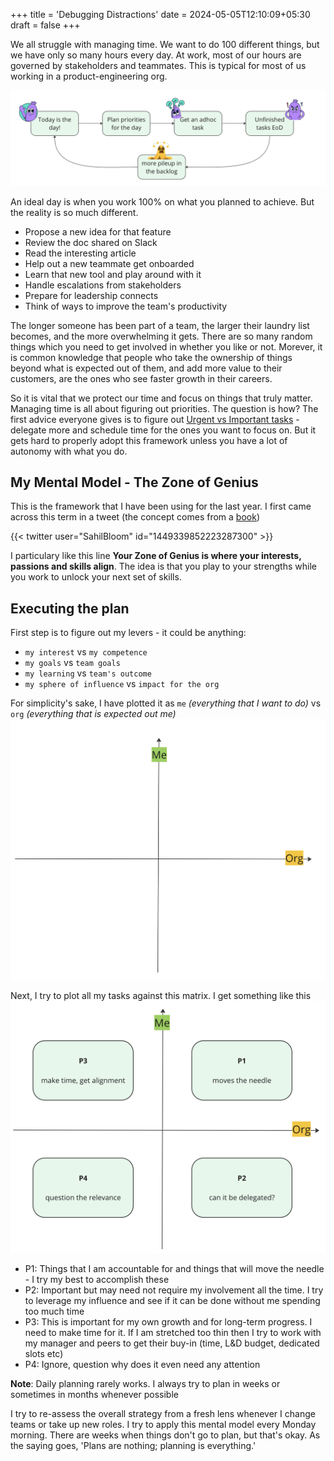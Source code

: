 +++
title = 'Debugging Distractions'
date = 2024-05-05T12:10:09+05:30
draft = false
+++

We all struggle with managing time. We want to do 100 different things, but we have only so many hours every day. At work, most of our hours are governed by stakeholders and teammates. This is typical for most of us working in a product-engineering org.

![everyday](adhoc-day.png)

An ideal day is when you work 100% on what you planned to achieve. But the reality is so much different.
- Propose a new idea for that feature
- Review the doc shared on Slack
- Read the interesting article
- Help out a new teammate get onboarded
- Learn that new tool and play around with it
- Handle escalations from stakeholders
- Prepare for leadership connects
- Think of ways to improve the team's productivity

The longer someone has been part of a team, the larger their laundry list becomes, and the more overwhelming it gets. There are so many random things which you need to get involved in whether you like or not. Morever, it is common knowledge that people who take the ownership of things beyond what is expected out of them, and add more value to their customers, are the ones who see faster growth in their careers. 

So it is vital that we protect our time and focus on things that truly matter. Managing time is all about figuring out priorities. The question is how? The first advice everyone gives is to figure out [Urgent vs Important tasks](https://www.eisenhower.me/eisenhower-matrix/) - delegate more and schedule time for the ones you want to focus on. But it gets hard to properly adopt this framework unless you have a lot of autonomy with what you do. 

## My Mental Model - The Zone of Genius

This is the framework that I have been using for the last year. I first came across this term in a tweet (the concept comes from a [book](https://www.amazon.in/Genius-Zone-Breakthrough-Negative-Creativity/dp/1250246547))

{{< twitter user="SahilBloom" id="1449339852223287300" >}}

I particulary like this line **Your Zone of Genius is where your interests, passions and skills align**. The idea is that you play to your strengths while you work to unlock your next set of skills. 

## Executing the plan

First step is to figure out my levers - it could be anything:
- `my interest` vs `my competence`
- `my goals` vs `team goals`
- `my learning` vs `team's outcome`
- `my sphere of influence` vs `impact for the org`

For simplicity's sake, I have plotted it as `me` *(everything that I want to do)* vs `org` *(everything that is expected out me)*
![matrix-1](matrix-1.png)

Next, I try to plot all my tasks against this matrix. I get something like this
![matrix-2](matrix-2.png)


- P1: Things that I am accountable for and things that will move the needle - I try my best to accomplish these
- P2: Important but may need not require my involvement all the time. I try to leverage my influence and see if it can be done without me spending too much time
- P3: This is important for my own growth and for long-term progress. I need to make time for it. If I am stretched too thin then I try to work with my manager and peers to get their buy-in (time, L&D budget, dedicated slots etc)
- P4: Ignore, question why does it even need any attention

**Note**: Daily planning rarely works. I always try to plan in weeks or sometimes in months whenever possible

I try to re-assess the overall strategy from a fresh lens whenever I change teams or take up new roles. I try to apply this mental model every Monday morning. There are weeks when things don't go to plan, but that's okay. As the saying goes, 'Plans are nothing; planning is everything.'
